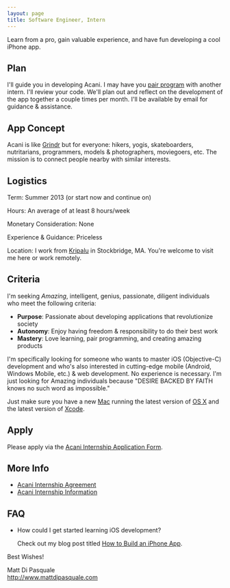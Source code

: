 ```yaml
---
layout: page
title: Software Engineer, Intern
---
```


Learn from a pro, gain valuable experience, and have fun developing a cool iPhone app.


## Plan

I'll guide you in developing Acani. I may have you [pair program](http://j.mp/cuq3vn) with another intern. I'll review your code. We'll plan out and reflect on the development of the app together a couple times per month. I'll be available by email for guidance & assistance.


## App Concept

Acani is like [Grindr](http://grindr.com/) but for everyone: hikers, yogis, skateboarders, nutritarians, programmers, models & photographers, moviegoers, etc. The mission is to connect people nearby with similar interests.


## Logistics

Term: Summer 2013 (or start now and continue on)

Hours: An average of at least 8 hours/week

Monetary Consideration: None

Experience & Guidance: Priceless

Location: I work from [Kripalu][1] in Stockbridge, MA. You're welcome to visit me here or work remotely.


## Criteria

I'm seeking *Amazing*, intelligent, genius, passionate, diligent individuals who meet the following criteria:

- **Purpose**: Passionate about developing applications that revolutionize society
- **Autonomy**: Enjoy having freedom & responsibility to do their best work
- **Mastery**: Love learning, pair programming, and creating amazing products

I'm specifically looking for someone who wants to master iOS (Objective-C) development and who's also interested in cutting-edge mobile (Android, Windows Mobile, etc.) & web development. No experience is necessary. I'm just looking for Amazing individuals because "DESIRE BACKED BY FAITH knows no such word as impossible."

Just make sure you have a new [Mac][2] running the latest version of [OS X][3] and the latest version of [Xcode][4].


## Apply

Please apply via the [Acani Internship Application Form][5].


## More Info

* [Acani Internship Agreement][6]
* [Acani Internship Information][7]


## FAQ
  
* How could I get started learning iOS development?
  
    Check out my blog post titled [How to Build an iPhone App][8].


Best Wishes!

Matt Di Pasquale  
<http://www.mattdipasquale.com>  


  [1]: http://www.kripalu.org/
  [2]: http://www.apple.com/mac/
  [3]: http://www.apple.com/osx/
  [4]: http://developer.apple.com/xcode/
  [5]: http://mattdipasquale.wufoo.com/forms/acani-internship-application-form/
  [6]: /opportunities/internships/Acani%20Internship%20Agreement.pdf
  [7]: /opportunities/internships/Acani%20Internship%20Information.pdf
  [8]: http://www.mattdipasquale.com/blog/2013/03/16/how-to-build-an-iphone-app/